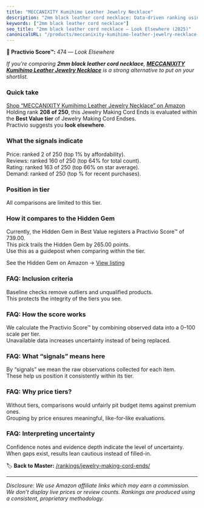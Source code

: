 ```yaml
---
title: "MECCANIXITY Kumihimo Leather Jewelry Necklace"
description: "2mm black leather cord necklace: Data-driven ranking using the Practivio Score™. Positioned by quality, value, demand, findability, momentum."
keywords: ["2mm black leather cord necklace"]
seo_title: "2mm black leather cord necklace — Look Elsewhere (2025)"
canonicalURL: "/products/meccanixity-kumihimo-leather-jewelry-necklace-B0D56B8PSY/"
---
```


**🚫 Practivio Score™:** 474 — _Look Elsewhere_


*If you're comparing **2mm black leather cord necklace**, **[MECCANIXITY Kumihimo Leather Jewelry Necklace](https://www.amazon.com/dp/B0D56B8PSY?tag=practivio-20)** is a strong alternative to put on your shortlist.*
### Quick take
[Shop “MECCANIXITY Kumihimo Leather Jewelry Necklace” on Amazon](https://www.amazon.com/dp/B0D56B8PSY?tag=practivio-20)
Holding rank **208 of 250**, this Jewelry Making Cord Ends is evaluated within the **Best Value tier** of Jewelry Making Cord Endses.  
Practivio suggests you **look elsewhere**.

### What the signals indicate
Price: ranked 2 of 250 (top 1% by affordability).  
Reviews: ranked 160 of 250 (top 64% for total count).  
Rating: ranked 163 of 250 (top 66% on star average).  
Demand: ranked  of 250 (top % for recent purchases).

### Position in tier
All comparisons are limited to this tier.

### How it compares to the Hidden Gem
Currently, the Hidden Gem in Best Value registers a Practivio Score™ of 739.00.  
This pick trails the Hidden Gem by 265.00 points.  
Use this as a guidepost when comparing within the tier.  

See the Hidden Gem on Amazon → [View listing](https://www.amazon.com/dp/B0BD5GHXF7?tag=practivio-20)

### FAQ: Inclusion criteria
Baseline checks remove outliers and unqualified products.  
This protects the integrity of the tiers you see.

### FAQ: How the score works
We calculate the Practivio Score™ by combining observed data into a 0–100 scale per tier.  
Unavailable data increases uncertainty instead of being replaced.

### FAQ: What “signals” means here
By “signals” we mean the raw observations collected for each item.  
These help us position it consistently within its tier.

### FAQ: Why price tiers?
Without tiers, comparisons would unfairly pit budget items against premium ones.  
Grouping by price ensures meaningful, like-for-like evaluations.

### FAQ: Interpreting uncertainty
Confidence notes and evidence depth indicate the level of uncertainty.  
When gaps exist, results lean cautious instead of filled-in.


🏷️ **Back to Master:** [/rankings/jewelry-making-cord-ends/](/rankings/jewelry-making-cord-ends/)

---
_Disclosure: We use Amazon affiliate links which may earn a commission. We don’t display live prices or review counts. Rankings are produced using a consistent, proprietary methodology._
